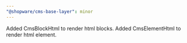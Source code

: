 ```yaml
---
"@shopware/cms-base-layer": minor
---
```


Added CmsBlockHtml to render html blocks.
Added CmsElementHtml to render html element.
